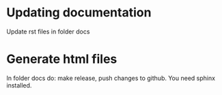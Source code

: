 # Updating documentation
Update rst files in folder docs

# Generate html files
In folder docs do: make release, push changes to github. You need sphinx installed.
